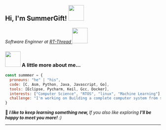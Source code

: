 <h2> Hi, I'm SummerGift! <img src="https://media.giphy.com/media/mGcNjsfWAjY5AEZNw6/giphy.gif" width="50"></h2>
<p><em>Software Enginner at  <a href="https://www.rt-thread.org/">RT-Thread  </a> <img src="https://media.giphy.com/media/fYSnHlufseco8Fh93Z/giphy.gif" width="50">
</em></p>

### <img src="https://media.giphy.com/media/VgCDAzcKvsR6OM0uWg/giphy.gif" width="50"> A little more about me...  

```javascript
const summmer = {
  pronouns: "he" | "his",
  code: [C, Asm, Python, Java, Javascript, Go],
  tools: [Eclipse, Pycharm, Keil, Gcc, Docker],
  interests: ["Computer Science", "RTOS", "linux", "Machine Learning"],
  challenge: "I'm working on Building a complete computer system from scratch."
}
```

🤣 <em><b>I like to keep learning something new, </b> If you also like exploring  <b> I'll be happy to meet you more!</b> :)</em>

---
